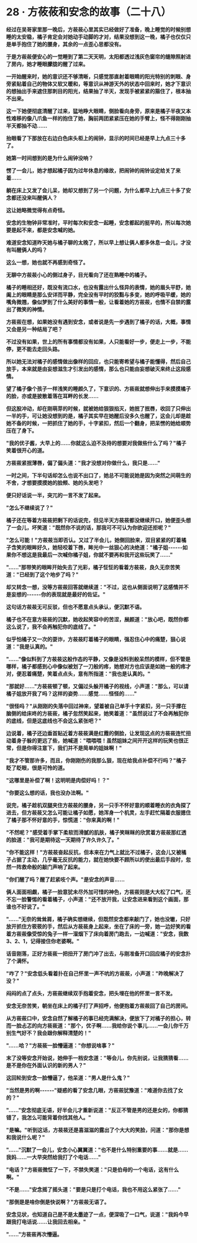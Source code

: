 <link rel="stylesheet" href="../../styles/text.css" />
<h1>28 · 方莜莜和安念的故事（二十八）</h1>

**经过在吴哥家里那一晚后，方莜莜心里其实已经做好了准备，晚上睡觉的时候别想睡的太安稳，橘子肯定会对她动手动脚的才对，结果没想到这一晚，橘子也仅仅只是单手抱住了她的腰身，其余的一点歪心思都没有。**

**于是方莜莜便安心的一觉睡到了第二天天明，太阳都透过浅灰色窗帘的缝隙照射进了房内，她才睡眼朦胧的醒了过来。**

**一开始醒来时，她的意识还不够清晰，只感觉那直射着眼睛的阳光特别的刺眼、身旁紧贴着自己的物体又软又暖和，等意识从神游天外的状态中回来时，她才下意识的想抽出手来遮住那刺目的阳光，结果抽了半天，发现手被紧紧的箍住了，根本抽不出来。**

**这一下她便彻底清醒了过来，猛地睁大眼睛，侧脸看向身旁，原来是橘子半夜又本性难移的像八爪鱼一样的抱住了她，胸前两团紧紧压在她的手臂上，怪不得刚刚抽半天都抽不动......**

**抬眼看了下那放在右边白色床头柜上的闹钟，显示的时间已经是早上九点三十多了。**

**她第一时间想到的是为什么闹钟没响？**

**愣了一会儿，她才想起橘子因为过年休息的缘故，把闹钟的闹铃设定给关了来着......**

**躺在床上又发了会儿呆，她却又想到了另一个问题，为什么都早上九点三十多了安念都还没来叫醒俩人？**

**这让她略微觉得有点奇怪。**

**安念的生物钟非常准时，平时每次和安念一起睡，安念都起的挺早的，所以每次她要是起不来，都是安念喊的她。**

**难道安念知道昨天她与橘子聊的太晚了，所以早上想让俩人都多休息一会儿，才没有叫醒俩人的吗？**

**这么一想，她也就不再感到奇怪了。**

**无聊中方莜莜小心的侧过身子，目光看向了还在熟睡中的橘子。**

**橘子的睡相还好，既没有流口水，也没有露出什么怪异的表情，她的眉头平舒，她阖上的眼睛是那么安详而平静，完全没有平时的狡黠与多变，她的呼吸平缓，她的嘴角微翘，像似梦到了什么美好的事情一般，让看着她的方莜莜，也情不自禁的露出了微笑的神情。**

**方莜莜在想，如果她没有遇到安念，或者说是先一步遇到了橘子的话，大概，事情又会是另一种结局了吧？**

**不过没有如果，世上的所有事情都没有如果，人只能看好一步，便走上一步，不能停，更不能去走回头路。**

**所以她无法对橘子的感情做出像样的回应，也只能寄希望与橘子能懂得，然后自己放手，本来就是由妄想滋生才引发出的感情，那么也只能由妄想破灭来终止这段感情。**

**望了橘子像个孩子一样浅笑的睡颜久了，下意识的、方莜莜就想伸出手来摸摸橘子的脸，亦或是披散着落在耳畔的长发......**

**但这股冲动，却在刚萌芽的时候，就被她给狠狠掐灭，她抿了抿唇，收回了只伸出一半的手，可让她没想到的是，橘子其实早在她醒后没多久也醒了，这会儿却是趁她不备的时候，一把抓住了她的手，十字紧扣，然后一个翻身，把呆愣的她给顺势压在了身下。**

**"我的优子酱，大早上的......你就这么迫不及待的想要对我做些什么了吗？"橘子笑着很开心的道。**

**方莜莜紧抿薄唇，偏了偏头道："我才没想对你做什么，我只是......"**

**一时之间，下半句话却怎么也说不出口了，她总不可能说她是因为突然之间萌生的不舍，才想要摸摸她的脸颊、她的头发吧？**

**便只好话说一半，突兀的一言不发了起来。**

**"怎么不继续说了？"**

**橘子还在等着方莜莜把剩下的话说完，但见半天方莜莜都没继续开口，她便歪头想了一会儿，坏笑道："既然你不说的话，那我可不可认为你欲迎还拒呢？"**

**"怎么可能！"方莜莜当即否认。又过了半会儿，她侧回脸来，双目紧紧的盯着橘子含笑的眼眸好久，她轻咬着下唇，眸光中一丝狠心的决绝道："橘子姐------如果你不想这是我最后一次喊你橘子姐，你就不要再和我开这些玩笑了......"**

**"......"那带笑的眼眸开始失去了光彩，橘子怔怔的看着方莜莜，良久无奈苦笑道："已经到了这个地步了吗？"**

**却又转念一想，没等方莜莜回答就继续道："不过，这也从侧面说明了这感情并不是妄想的------你的表现就是最好的佐证。"**

**这句话方莜莜无可反驳，但也不愿意点头承认，便沉默不语。**

**橘子也不在意方莜莜的沉默，她收起笑容中的苦涩，展颜道："放心吧，既然你都这么说了，我不会再触犯你的底线了。"**

**似乎怕橘子又一次的耍诈，方莜莜盯着橘子的眼睛，强忍住心中的痛楚，狠心说道："我是认真的。"**

**"......"像似料到了方莜莜这般作态的平静，又像是没料到般呆然的模样，但不管是哪样，橘子都感到心中像似被划了一刀般的疼，她想对方也应该是如她一般的疼才对，便忍着痛楚，笑着点点头，意有所指道："我也是认真的。"**

**"那就好......"方莜莜顿了顿，又偏过头躲开橘子的视线，小声道："那么，可以请橘子姐放开我了吗？这样的姿势......感觉......怪怪的......"**

**"很怪吗？"从刚刚的失落中回过神来，望着被自己单手十字紧扣，另一只手撑在脑侧的给床咚的方莜莜，橘子忽然笑起来，她笑着道："虽然说过了不会再触犯你的底线，但是这底线也不会这么紧张吧？"**

**边说着，橘子还边垂首贴近着方莜莜满是红霞的侧脸，让发现这点的方莜莜连忙扭动着身子躲的更远了些，她喊道："喂喂喂！虽然姐妹之间开开这样的玩笑也很正常，但是你得注意下，我们并不是简单的姐妹啊！"**

**"我才不管那许多，而且，你刚刚伤的我那么狠，现在给我点补偿不行吗？"橘子眨了眨眼，很是可怜的道。**

**"这哪里是补偿了啊！这明明是肉偿好吗！？"**

**"你要这么想的话，我也没办法啊。"**

**说完，橘子趁机双腿夹住方莜莜的腰身，另一只手不怀好意的顺着睡衣的衣角探了进去，但方莜莜又怎么可能让橘子如愿，她浑身一个机灵，左手赶忙隔着衣服摁住了橘子那不怀好意的手，惊慌道："你来真的啊！"**

**"不然呢？"感受着手掌下柔软而滑腻的肌肤，橘子笑眯眯的欣赏着方莜莜那红透的脸道："我可是期待这一天期待了许久许久了。"**

**"你不能这样！"方莜莜奋起反抗，但本来在力气上就比不过橘子，这会儿又被橘子占据了主动，几乎毫无反抗的能力，就在她快要不顾所以的使出最后手段时，忽然一阵救命般的敲门声响了起来。**

**"你们醒了吗？醒了赶紧吱个声。"是安念的声音......**

**俩人面面相觑，橘子一脸意犹未尽外加可惜的神色，方莜莜则是大大松了口气，还不忘一脸警惕的看着橘子，小声道："还不放开我，让安念进来看到这个画面，那谁也不好说了。"**

**"......"无奈的耸耸肩，橘子确实想继续，但既然安念都来敲门了，她也没辙，只好放开抓住方筱筱的手，然后从方莜莜身上起来，坐在了床的一旁，她一边好笑的看着方莜莜像受惊的兔子一样一溜烟下了床向着房门跑去，一边喊道："安念，我数 3、2、1，记得接住你老婆啊。"**

**话音刚落，正好方莜莜一把扭开了房门冲了出去，与刚准备开口回应橘子的安念扑了个满怀。**

**"咋了？"安念低头看着扑在自己怀里一声不吭的方莜莜，小声道："昨晚解决了没？"**

**闷闷的点了点头，方莜莜继续双手抱着安念，把头埋在他的怀里一言不发。**

**安念无奈苦笑，朝坐在床上的橘子打了声招呼，他便抱着方莜莜回了自己的房间。**

**从方莜莜口中，安念自然了解橘子的事已经完满解决，便放下了对橘子的担心，转而一脸忐忑的向方莜莜道："那个，优子啊......我给你说个事儿......一会儿你千万别生气好不？我会跟你解释清楚的！"**

**"......哈？"方莜莜一脸懵逼道："你想说啥事？"**

**末了没等安念开始说，她伸手一档安念道："等会儿，你先别说，让我猜猜看......是不是你在外面认识的新的男人？"**

**这回轮到安念一脸懵逼了，他呆道："男人是什么鬼？"**

**"当然是男的啊------"疑惑的看了安念几眼，方莜莜犹豫道："难道你去找了女的？"**

**"......"安念彻底无语，好半会儿才重新说道："反正不管是男的还是女的，你都猜错了，我怎么可能背着你找其他人。"**

**"是嘛。"听到这话，方莜莜还是喜滋滋的露出了个大大的笑脸，问道："那你是想和我说什么呢？"**

**"......"沉默了一会儿，安念小心翼翼道："也不是什么特别重要的事......就是......我妈......一大早突然给我打了个电话......"**

**"电话？"方莜莜微怔了一下，不禁失笑道："只是伯母的一个电话，这有什么啊。"**

**"不是......"安念摇了摇头道："要是只是打个电话，我也不用这么紧张了......"**

**"那倒是是啥你倒是快说啊？"方莜莜无语了。**

**安念见状，也知道自己是不是太墨迹了一点，便深吸了一口气，说道："我妈今早跟我打电话说......让我回去相亲。"**

**"......"方莜莜再次懵逼。**
